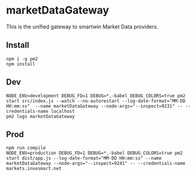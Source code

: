# marketDataGateway
This is the unified gateway to smartwin Market Data providers.
## Install
```
npm i -g pm2
npm install
```

## Dev
```
NODE_ENV=development DEBUG_FD=1 DEBUG=*,-babel DEBUG_COLORS=true pm2 start src/index.js --watch --no-autorestart --log-date-format="MM-DD HH:mm:ss"  --name marketDataGateway --node-args="--inspect=9231" -- --credentials-name localhost
pm2 logs marketDataGateway
```

## Prod
```
npm run compile
NODE_ENV=production DEBUG_FD=1 DEBUG=*,-babel DEBUG_COLORS=true pm2 start dist/app.js --log-date-format="MM-DD HH:mm:ss" --name marketDataGateway --node-args="--inspect=9241" -- --credentials-name markets.invesmart.net
```
